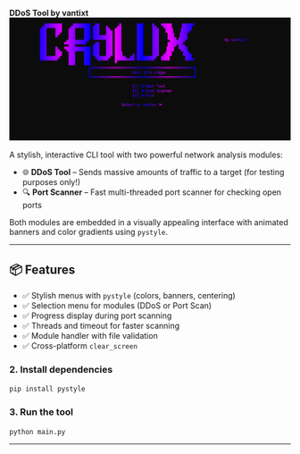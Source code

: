 **DDoS Tool by vantixt**
![Image Alt](https://github.com/vantixt777/crylux/blob/bfa0fc19c91d7c2bb802b006938b1d5124b30428/crylux%20pic.png)



A stylish, interactive CLI tool with two powerful network analysis modules:

- 🌐 **DDoS Tool** – Sends massive amounts of traffic to a target (for testing purposes only!)
- 🔍 **Port Scanner** – Fast multi-threaded port scanner for checking open ports

Both modules are embedded in a visually appealing interface with animated banners and color gradients using `pystyle`.

---

## 📦 Features

- ✅ Stylish menus with `pystyle` (colors, banners, centering)
- ✅ Selection menu for modules (DDoS or Port Scan)
- ✅ Progress display during port scanning
- ✅ Threads and timeout for faster scanning
- ✅ Module handler with file validation
- ✅ Cross-platform `clear_screen`



### 2. Install dependencies

```bash
pip install pystyle
```

### 3. Run the tool

```bash
python main.py
```

---


